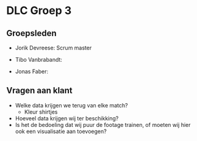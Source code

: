 # DLC Groep 3

## Groepsleden

- Jorik Devreese: Scrum master

- Tibo Vanbrabandt:

- Jonas Faber:

## Vragen aan klant

- Welke data krijgen we terug van elke match?
  - Kleur shirtjes
- Hoeveel data krijgen wij ter beschikking?
- Is het de bedoeling dat wij puur de footage trainen, of moeten wij hier ook een visualisatie aan toevoegen?



